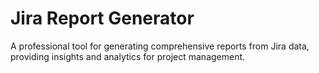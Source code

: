 # Jira Report Generator

A professional tool for generating comprehensive reports from Jira data, providing insights and analytics for project management.

